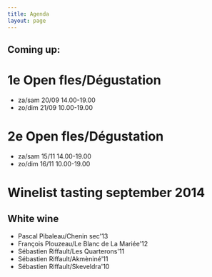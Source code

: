 ```yaml
---
title: Agenda 
layout: page
---
```



Coming up:
----------

1e Open fles/Dégustation
========================
* za/sam 20/09 14.00-19.00
* zo/dim 21/09 10.00-19.00

2e Open fles/Dégustation
========================
* za/sam 15/11 14.00-19.00
* zo/dim 16/11 10.00-19.00

Winelist tasting september 2014
===============================
White wine
----------
* Pascal Pibaleau/Chenin sec'13
* François Plouzeau/Le Blanc de La Mariée'12
* Sébastien Riffault/Les Quarterons'11
* Sébastien Riffault/Akmèniné'11
* Sébastien Riffault/Skeveldra'10



